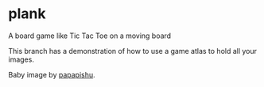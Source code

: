 plank
=====

A board game like Tic Tac Toe on a moving board

This branch has a demonstration of how to use a game atlas to hold all your images.

Baby image by [papapishu](http://openclipart.org/detail/5341).
